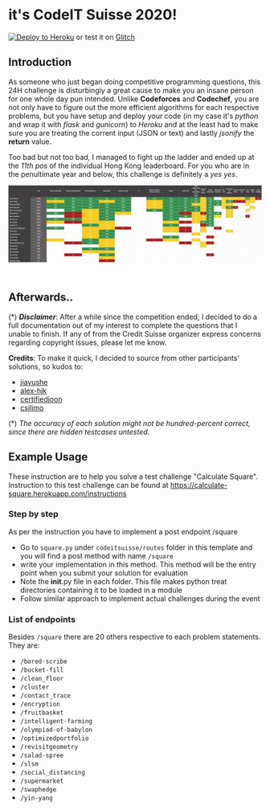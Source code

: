 # it's CodeIT Suisse 2020!

[![Deploy to Heroku](https://www.herokucdn.com/deploy/button.svg)](https://heroku.com/deploy?template=https://github.com/grrlic/algoturtle) or test it on [Glitch](http://codeitsuisse.glitch.me/)

## Introduction

As someone who just began doing competitive programming questions, this 24H challenge is disturbingly a great cause to make you an insane person for one whole day pun intended. Unlike **Codeforces** and **Codechef**, you are not only have to figure out the more efficient algorithms for each respective problems, but you have setup and deploy your code (in my case it's _python_ and wrap it with _flask_ and _gunicorn_) to _Heroku_ and at the least had to make sure you are treating the corrent input (JSON or text) and lastly _jsonify_ the **return** value.

Too bad but not too bad, I managed to fight up the ladder and ended up at the _11th pos_ of the individual Hong Kong leaderboard. For you who are in the penultimate year and below, this challenge is definitely a _yes yes_.

![](res/leaderboard.jpg)

## Afterwards..

(*) **_Disclaimer_**: After a while since the competition ended, I decided to do a full documentation out of my interest to complete the questions that I unable to finish. If any of from the Credit Suisse organizer express concerns regarding copyright issues, please let me know.

**Credits**:
To make it quick, I decided to source from other participants' solutions, so kudos to:
- [jiayushe](https://github.com/jiayushe/codeit-suisse-2020)
- [alex-hjk](https://github.com/alex-hjk/CodeItSuisse-2020)
- [certifiedjoon](https://github.com/CertifiedJoon/CodeSuisse2020)
- [csjlimo](https://github.com/CSJLIMO/credit-suisse-python-demo)

(*) _The accuracy of each solution might not be hundred-percent correct, since there are hidden testcases untested._

## Example Usage

These instruction are to help you solve a test challenge "Calculate Square". Instruction to this test challenge can be found at https://calculate-square.herokuapp.com/instructions

### Step by step

As per the instruction you have to implement a post endpoint /square

- Go to `square.py` under `codeitsuisse/routes` folder in this template and you will find a post method with name  `/square` 
- write your implementation in this method. This method will be the entry point when you submit your solution for evaluation
- Note the __init__.py file in each folder. This file makes python treat directories containing it to be loaded in a module
- Follow similar approach to implement actual challenges during the event

### List of endpoints

Besides `/square` there are 20 others respective to each problem statements. They are:

- `/bored-scribe`
- `/bucket-fill`
- `/clean_floor`
- `/cluster`
- `/contact_trace`
- `/encryption`
- `/fruitbasket`
- `/intelligent-farming`
- `/olympiad-of-babylon`
- `/optimizedportfolio`
- `/revisitgeometry`
- `/salad-spree`
- `/slsm`
- `/social_distancing`
- `/supermarket`
- `/swaphedge`
- `/yin-yang`